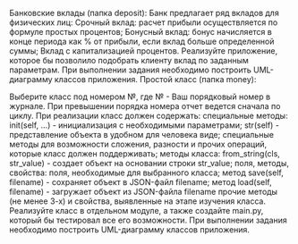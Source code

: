 Банковские вклады (папка deposit): Банк предлагает ряд вкладов для физических лиц: Срочный вклад: расчет прибыли осуществляется по формуле простых процентов; Бонусный вклад: бонус начисляется в конце периода как % от прибыли, если вклад больше определенной суммы; Вклад с капитализацией процентов. Реализуйте приложение, которое бы позволило подобрать клиенту вклад по заданным параметрам. При выполнении задания необходимо построить UML-диаграмму классов приложения. Простой класс (папка money):

Выберите класс под номером №, где № - Ваш порядковый номер в журнале. При превышении порядка номера отчет ведется сначала по циклу. При реализации класс должен содержать: специальные методы: init(self, ...) - инициализация с необходимыми параметрами; str(self) - представление объекта в удобном для человека виде; специальные методы для возможности сложения, разности и прочих операций, которые класс должен поддерживать; методы класса: from_string(cls, str_value) - создает объект на основании строки str_value; поля, методы, свойства: поля, необходимые для выбранного класса; метод save(self, filename) - сохраняет объект в JSON-файл filename; метод load(self, filename) - загружает объект из JSON-файла filename прочие методы (не менее 3-х) и свойства, выявленные на этапе изучения класса. Реализуйте класс в отдельном модуле, а также создайте main.py, который бы тестировал все его возможности. При выполнении задания необходимо построить UML-диаграмму классов приложения.